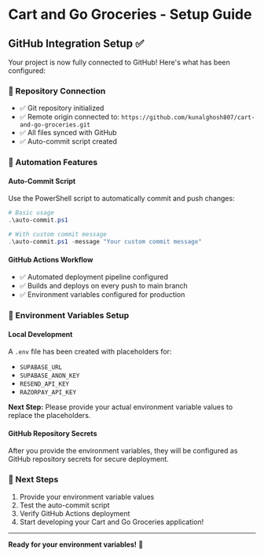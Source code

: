 # Cart and Go Groceries - Setup Guide

## GitHub Integration Setup ✅

Your project is now fully connected to GitHub! Here's what has been configured:

### 🔗 Repository Connection
- ✅ Git repository initialized
- ✅ Remote origin connected to: `https://github.com/kunalghosh807/cart-and-go-groceries.git`
- ✅ All files synced with GitHub
- ✅ Auto-commit script created

### 🚀 Automation Features

#### Auto-Commit Script
Use the PowerShell script to automatically commit and push changes:
```powershell
# Basic usage
.\auto-commit.ps1

# With custom commit message
.\auto-commit.ps1 -message "Your custom commit message"
```

#### GitHub Actions Workflow
- ✅ Automated deployment pipeline configured
- ✅ Builds and deploys on every push to main branch
- ✅ Environment variables configured for production

### 🔐 Environment Variables Setup

#### Local Development
A `.env` file has been created with placeholders for:
- `SUPABASE_URL`
- `SUPABASE_ANON_KEY`
- `RESEND_API_KEY`
- `RAZORPAY_API_KEY`

**Next Step:** Please provide your actual environment variable values to replace the placeholders.

#### GitHub Repository Secrets
After you provide the environment variables, they will be configured as GitHub repository secrets for secure deployment.

### 📝 Next Steps
1. Provide your environment variable values
2. Test the auto-commit script
3. Verify GitHub Actions deployment
4. Start developing your Cart and Go Groceries application!

---

**Ready for your environment variables!** 🎯
